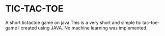 # TIC-TAC-TOE
A short tictactoe game on java
This is a very short and simple tic tac-toe-game I created using JAVA. No machine learning was implemented.
